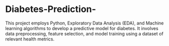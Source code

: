 # Diabetes-Prediction-
This project employs Python, Exploratory Data Analysis (EDA), and Machine learning algorithms to develop a predictive model for diabetes. It involves data preprocessing, feature selection, and model training using a dataset of relevant health metrics.
